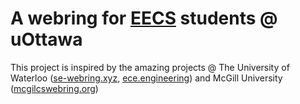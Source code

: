 # A webring for [EECS](https://www.uottawa.ca/faculty-engineering/school-electrical-engineering-computer-science) students @ uOttawa

This project is inspired by the amazing projects @ The University of Waterloo ([se-webring.xyz](https://se-webring.xyz/), [ece.engineering](https://ece.engineering/)) and McGill University ([mcgilcswebring.org](https://mcgillcswebring.org/))
